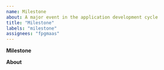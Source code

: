 ```yaml
---
name: Milestone
about: A major event in the application development cycle
title: "Milestone"
labels: "milestone"
assignees: "fpgmaas"
---
```


**Milestone**

<!-- Give a name to the milestone here -->

**About**

<!-- Provide a decription of the milestone here -->

